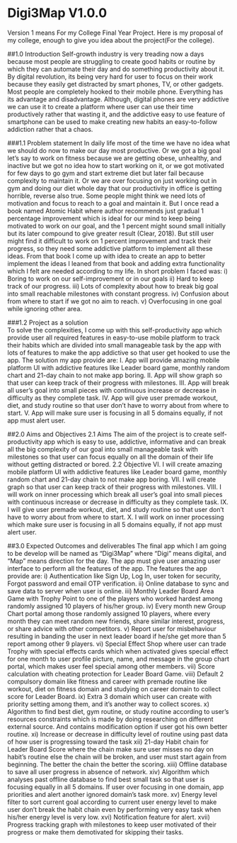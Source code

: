 # Digi3Map V1.0.0
Version 1 means For my College Final Year Project.
Here is my proposal of my college, enough to give you idea about the project(For the college).

##1.0 Introduction
	Self-growth industry is very treading now a days because most people are struggling to create good habits or routine by which they can automate their day and do something productivity about it. By digital revolution, its being very hard for user to focus on their work because they easily get distracted by smart phones, TV, or other gadgets. Most people are completely hooked to their mobile phone. Everything has its advantage and disadvantage. Although, digital phones are very addictive we can use it to create a platform where user can use their time productively rather that wasting it, and the addictive easy to use feature of smartphone can be used to make creating new habits an easy-to-follow addiction rather that a chaos.
	 
###1.1 Problem statement
In daily life most of the time we have no idea what we should do now to make our day most productive. Or we got a big goal let’s say to work on fitness because we are getting obese, unhealthy, and inactive but we got no idea how to start working on it, or we got motivated for few days to go gym and start extreme diet but later fail because complexity to maintain it. Or we are over focusing on just working out in gym and doing our diet whole day that our productivity in office is getting horrible, reverse also true. Some people might think we need lots of motivation and focus to reach to a goal and maintain it. But I once read a book named Atomic Habit where author recommends just gradual 1 percentage improvement which is ideal for our mind to keep being motivated to work on our goal, and the 1 percent might sound small initially but its later compound to give greater result (Clear, 2018). But still user might find it difficult to work on 1 percent improvement and track their progress, so they need some addictive platform to implement all these ideas. From that book I come up with idea to create an app to better implement the ideas I leaned from that book and adding extra functionality which I felt are needed according to my life.
 In short problem I faced was:
i)	Boring to work on our self-improvement or in our goals
ii)	Hard to keep track of our progress.
iii)	Lots of complexity about how to break big goal into small reachable milestones with constant progress.
iv)	Confusion about from where to start if we got no aim to reach.
v)	Overfocusing in one goal while ignoring other area.

###1.2 Project as a solution	
To solve the complexities, I come up with this self-productivity app which provide user all required features in easy-to-use mobile platform to track their habits which are divided into small manageable task by the app with lots of features to make the app addictive so that user get hooked to use the app.
The solution my app provide are:
I.	App will provide amazing mobile platform UI with addictive features like Leader board game, monthly random chart and 21-day chain to not make app boring.
II.	 App will show graph so that user can keep track of their progress with milestones.
III.	App will break all user’s goal into small pieces with continuous increase or decrease in difficulty as they complete task.
IV.	App will give user premade workout, diet, and study routine so that user don’t have to worry about from where to start.
V.	 App will make sure user is focusing in all 5 domains equally, if not app must alert user.







##2.0 Aims and Objectives
2.1 Aims
The aim of the project is to create self-productivity app which is easy to use, addictive, informative and can break all the big complexity of our goal into small manageable task with milestones so that user can focus equally on all the domain of their life without getting distracted or bored.
 2.2 Objective
VI.	I will create amazing mobile platform UI with addictive features like Leader board game, monthly random chart and 21-day chain to not make app boring.
VII.	 I will create graph so that user can keep track of their progress with milestones.
VIII.	I will work on inner processing which break all user’s goal into small pieces with continuous increase or decrease in difficulty as they complete task.
IX.	I will give user premade workout, diet, and study routine so that user don’t have to worry about from where to start.
X.	 I will work on inner processing which make sure user is focusing in all 5 domains equally, if not app must alert user.
      









##3.0 Expected Outcomes and deliverables 
The final app which I am going to be develop will be named as “Digi3Map” where “Digi” means digital, and “Map” means direction for the day. The app must give user amazing user interface to perform all the features of the app. 
The features the app provide are:
i)	Authentication like Sign Up, Log In, user token for security, Forgot password and email OTP verification.
ii)	Online database to sync and save data to server when user is online.
iii)	Monthly Leader Board Area Game with Trophy Point to one of the players who worked hardest among randomly assigned 10 players of his/her group.
iv)	Every month new Group Chart portal among those randomly assigned 10 players, where every month they can meet random new friends, share similar interest, progress, or share advice with other competitors.
v)	Report user for misbehaviour resulting in banding the user in next leader board if he/she get more than 5 report among other 9 players.
vi)	Special Effect Shop where user can trade Trophy with special effects cards which when activated gives special effect for one month to user profile picture, name, and message in the group chart portal, which makes user feel special among other members. 
vii)	Score calculation with cheating protection for Leader Board Game.
viii)	Default 2 compulsory domain like fitness and career with premade routine like workout, diet on fitness domain and studying on career domain to collect score for Leader Board.
ix)	Extra 3 domain which user can create with priority setting among them, and it’s another way to collect scores.
x)	Algorithm to find best diet, gym routine, or study routine according to user’s resources constraints which is made by doing researching on different external source. And contains modification option if user got his own better routine.
xi)	Increase or decrease in difficulty level of routine using past data of how user is progressing toward the task
xii)	21-day Habit chain for Leader Board Score where the chain make sure user misses no day on habit’s routine else the chain will be broken, and user must start again from beginning. The better the chain the better the scoring.
xiii)	Offline database to save all user progress in absence of network.
xiv)	Algorithm which analyses past offline database to find best small task so that user is focusing equally in all 5 domains. If user over focusing in one domain, app priorities and alert another ignored domain’s task more.
xv)	Energy level filter to sort current goal according to current user energy level to make user don’t break the habit chain even by performing very easy task when his/her energy level is very low.
xvi)	Notification feature for alert.
xvii)	Progress tracking graph with milestones to keep user motivated of their progress or make them demotivated for skipping their tasks.


